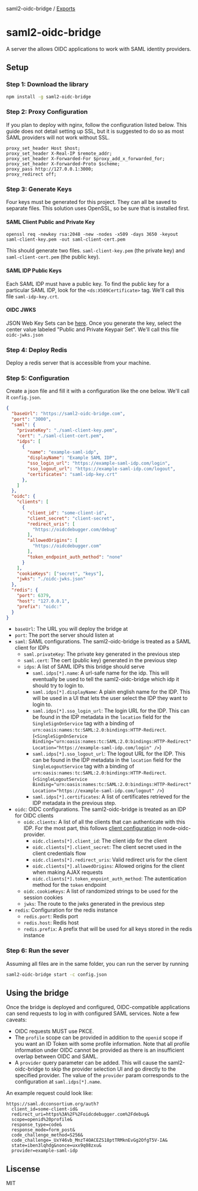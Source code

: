 saml2-oidc-bridge / [Exports](modules.md)

# saml2-oidc-bridge

A server the allows OIDC applications to work with SAML identity providers.

## Setup

### Step 1: Download the library

```bash
npm install -g saml2-oidc-bridge
```

### Step 2: Proxy Configuration

If you plan to deploy with nginx, follow the configuration listed below. This guide does not detail setting up SSL, but it is suggested to do so as most SAML providers will not work without SSL.

```
proxy_set_header Host $host;
proxy_set_header X-Real-IP $remote_addr;
proxy_set_header X-Forwarded-For $proxy_add_x_forwarded_for;
proxy_set_header X-Forwarded-Proto $scheme;
proxy_pass http://127.0.0.1:3000;
proxy_redirect off;
```

### Step 3: Generate Keys

Four keys must be generated for this project. They can all be saved to separate files. This solution uses OpenSSL, so be sure that is installed first.

#### SAML Client Public and Private Key
```
openssl req -newkey rsa:2048 -new -nodes -x509 -days 3650 -keyout saml-client-key.pem -out saml-client-cert.pem
```

This should generate two files. `saml-client-key.pem` (the private key) and `saml-client-cert.pem` (the public key).

#### SAML IDP Public Keys

Each SAML IDP must have a public key. To find the public key for a particular SAML IDP, look for the `<ds:X509Certificate>` tag. We'll call this file `saml-idp-key.crt`.

#### OIDC JWKS

JSON Web Key Sets can be [here](https://mkjwk.org/). Once you generate the key, select the center value labeled "Public and Private Keypair Set". We'll call this file `oidc-jwks.json`

### Step 4: Deploy Redis

Deploy a redis server that is accessible from your machine.

### Step 5: Configuration

Create a json file and fill it with a configuration like the one below. We'll call it `config.json`.

```json
{
  "baseUrl": "https://saml2-oidc-bridge.com",
  "port": "3000",
  "saml": {
    "privateKey": "./saml-client-key.pem",
    "cert": "./saml-client-cert.pem",
    "idps": [
      {
        "name": "example-saml-idp",
        "displayName": "Example SAML IDP",
        "sso_login_url": "https://example-saml-idp.com/login",
        "sso_logout_url": "https://example-saml-idp.com/logout",
        "certificates": "saml-idp-key.crt"
      },
    ]
  },
  "oidc": {
    "clients": [
      {
        "client_id": "some-client-id",
        "client_secret": "client-secret",
        "redirect_uris": [
          "https://oidcdebugger.com/debug"
        ],
        "allowedOrigins": [
          "https://oidcdebugger.com"
        ],
        "token_endpoint_auth_method": "none"
      }
    ],
    "cookieKeys": ["secret", "keys"],
    "jwks": "./oidc-jwks.json"
  },
  "redis": {
    "port": 6379,
    "host": "127.0.0.1",
    "prefix": "oidc:"
  }
}
```

 - `baseUrl`: The URL you will deploy the bridge at
 - `port`: The port the server should listen at
 - `saml`: SAML configurations. The saml2-oidc-bridge is treated as a SAML client for IDPs
    - `saml.privateKey`: The private key generated in the previous step
    - `saml.cert`: The cert (public key) generated in the previous step
    - `idps`: A list of SAML IDPs this bridge should serve
       - `saml.idps[*].name`: A url-safe name for the idp. This will eventually be used to tell the saml2-oidc-bridge which idp it should try to login to.
       - `saml.idps[*].displayName`: A plain english name for the IDP. This will be used in a UI that lets the user select the IDP they want to login to.
       - `saml.idps[*].sso_login_url`: The login URL for the IDP. This can be found in the IDP metadata in the `location` field for the `SingleSignOnService` tag with a binding of `urn:oasis:names:tc:SAML:2.0:bindings:HTTP-Redirect`. (`<SingleSignOnService Binding="urn:oasis:names:tc:SAML:2.0:bindings:HTTP-Redirect" Location="https://example-saml-idp.com/login" />`)
       - `saml.idps[*].sso_logout_url`: The logout URL for the IDP. This can be found in the IDP metadata in the `location` field for the `SingleLogoutService` tag with a binding of `urn:oasis:names:tc:SAML:2.0:bindings:HTTP-Redirect`. (`<SingleLogoutService Binding="urn:oasis:names:tc:SAML:2.0:bindings:HTTP-Redirect" Location="https://example-saml-idp.com/logout" />`)
       - `saml.idps[*].certificates`: A list of certificates retrieved for the IDP metadata in the previous step.
 - `oidc`: OIDC configurations. The saml2-oidc-bridge is treated as an IDP for OIDC clients
    - `oidc.clients`: A list of all the clients that can authenticate with this IDP. For the most part, this follows [client configuration](https://github.com/panva/node-oidc-provider/blob/main/docs/README.md#clients) in node-oidc-provider.
       - `oidc.clients[*].client_id`: The client idp for the client
       - `oidc.clients[*].client_secret`: The client secret used in the client credentials flow
       - `oidc.clients[*].redirect_uris`: Valid redirect uris for the client
       - `oidc.clients[*].allowedOrigins`: Allowed origins for the client when making AJAX requests
       - `oidc.clients[*].token_enpoint_auth_method`: The autentication method for the `token` endpoint
    - `oidc.cookieKeys`: A list of randomized strings to be used for the session cookies
    - `jwks`: The route to the jwks generated in the previous step
 - `redis`: Configuration for the redis instance
    - `redis.port`: Redis port
    - `redis.host`: Redis host
    - `redis.prefix`: A prefix that will be used for all keys stored in the redis instance

### Step 6: Run the sever

Assuming all files are in the same folder, you can run the server by running

```bash
saml2-oidc-bridge start -c config.json
```

## Using the bridge

Once the bridge is deployed and configured, OIDC-compatible applications can send requests to log in with configured SAML services. Note a few caveats:
 - OIDC requests MUST use PKCE.
 - The `profile` scope can be provided in addition to the `openid` scope if you want an ID Token with some profile information. Note that all profile information under OIDC cannot be provided as there is an insufficient overlap between OIDC and SAML.
 - A `provider` query parameter can be added. This will cause the saml2-oidc-bridge to skip the provider selection UI and go directly to the specified provider. The value of the `provider` param corresponds to the configuration at `saml.idps[*].name`.

An example request could look like:
```
https://saml.dcconsortium.org/auth?
  client_id=some-client-id&
  redirect_uri=https%3A%2F%2Foidcdebugger.com%2Fdebug&
  scope=openid%20profile&
  response_type=code&
  response_mode=form_post&
  code_challenge_method=S256&
  code_challenge=_UxY46vb_MnzT4OACEZS18ptTRMknEvGg2OfgT5V-IA&
  state=iben3lqhdg&nonce=uxx9q08zxu&
  provider=example-saml-idp
```

## Liscense
MIT
